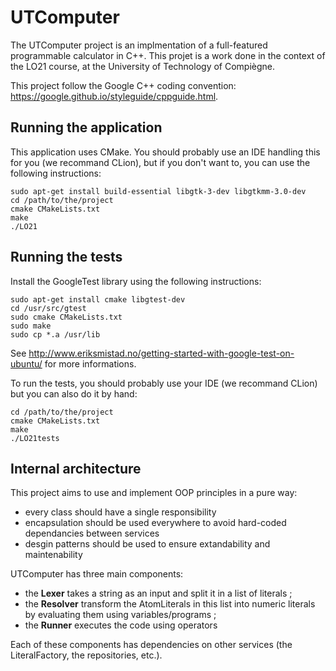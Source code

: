 # UTComputer

The UTComputer project is an implmentation of a full-featured programmable calculator in C++.
This projet is a work done in the context of the LO21 course, at the University of Technology of Compiègne.

This project follow the Google C++ coding convention: https://google.github.io/styleguide/cppguide.html.

## Running the application

This application uses CMake. You should probably use an IDE handling this for you (we recommand CLion),
but if you don't want to, you can use the following instructions:

```
sudo apt-get install build-essential libgtk-3-dev libgtkmm-3.0-dev
cd /path/to/the/project
cmake CMakeLists.txt
make
./LO21
```

## Running the tests

Install the GoogleTest library using the following instructions:

```
sudo apt-get install cmake libgtest-dev
cd /usr/src/gtest
sudo cmake CMakeLists.txt
sudo make
sudo cp *.a /usr/lib
```

See http://www.eriksmistad.no/getting-started-with-google-test-on-ubuntu/ for more informations.

To run the tests, you should probably use your IDE (we recommand CLion) but you can also do it by hand:

```
cd /path/to/the/project
cmake CMakeLists.txt
make
./LO21tests
```

## Internal architecture

This project aims to use and implement OOP principles in a pure way:

- every class should have a single responsibility
- encapsulation should be used everywhere to avoid hard-coded dependancies between services
- desgin patterns should be used to ensure extandability and maintenability


UTComputer has three main components:
- the **Lexer** takes a string as an input and split it in a list of literals ;
- the **Resolver** transform the AtomLiterals in this list into numeric literals by evaluating them using variables/programs ;
- the **Runner** executes the code using operators

Each of these components has dependencies on other services (the LiteralFactory, the repositories, etc.).
